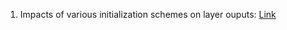 1. Impacts of various initialization schemes on layer ouputs: [Link](https://towardsdatascience.com/weight-initialization-in-neural-networks-a-journey-from-the-basics-to-kaiming-954fb9b47c79)
